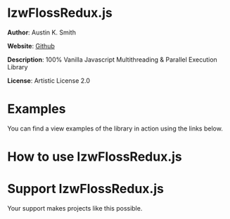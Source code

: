 # lzwFlossRedux.js

**Author**: Austin K. Smith

**Website**: [Github](https://github.com/austinksmith/lzwFlossRedux.js)

**Description**: 100% Vanilla Javascript Multithreading & Parallel Execution Library

**License**: Artistic License 2.0

# Examples

You can find a view examples of the library in action using the links below.



# How to use lzwFlossRedux.js




# Support lzwFlossRedux.js

Your support makes projects like this possible.
